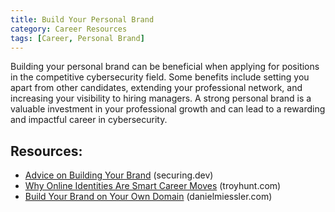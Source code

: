 ```yaml
---
title: Build Your Personal Brand
category: Career Resources
tags: [Career, Personal Brand]
---
```

Building your personal brand can be beneficial when applying for positions in the competitive cybersecurity field. Some benefits include setting you apart from other candidates, extending your professional network, and increasing your visibility to hiring managers. A strong personal brand is a valuable investment in your professional growth and can lead to a rewarding and impactful career in cybersecurity.

## Resources:

- [Advice on Building Your Brand](https://securing.dev/posts/breaking-into-infosec/#build-your-brand) (securing.dev)
- [Why Online Identities Are Smart Career Moves](https://www.troyhunt.com/why-online-identities-are-smart-career) (troyhunt.com)
- [Build Your Brand on Your Own Domain](https://danielmiessler.com/p/why-aspiring-influencers-should-build-their-brands-on-their-own-domains) (danielmiessler.com)
